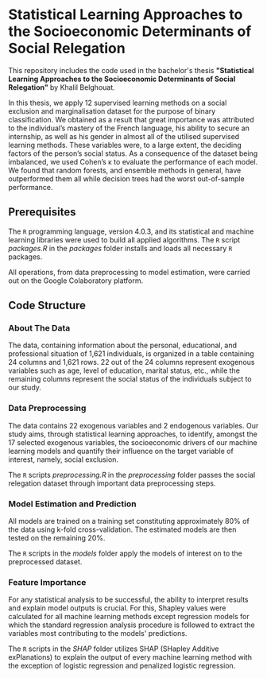 # Statistical Learning Approaches to the Socioeconomic Determinants of Social Relegation

This repository includes the code used in the bachelor's thesis **"Statistical Learning Approaches to the Socioeconomic Determinants of Social Relegation"** by Khalil Belghouat.

In this thesis, we apply 12 supervised learning methods on a social exclusion and marginalisation dataset for the purpose of binary classification. We obtained as a result that great importance was attributed to the individual’s mastery of the French language, his ability to secure an internship, as well as his gender in almost all of the utilised supervised learning methods. These variables were, to a large extent, the deciding factors of the person’s social status. As a consequence of the dataset being imbalanced, we used Cohen’s κ to evaluate the performance of each model. We found that random forests, and ensemble methods in general, have outperformed them all while decision trees had the worst out-of-sample performance.

## Prerequisites

The ```R``` programming language, version 4.0.3, and its statistical and machine learning libraries were used to build all applied algorithms. The ```R``` script _packages.R_ in the _packages_ folder installs and loads all necessary ```R``` packages. 

All operations, from data preprocessing to model estimation, were carried out on the Google Colaboratory platform.

## Code Structure



### About The Data 

The data, containing information about the personal, educational, and professional situation of 1,621 individuals, is organized in a table containing 24 columns and 1,621 rows. 22 out of the 24 columns represent exogenous variables such as age, level of education, marital status, etc., while the remaining columns represent the social status of the individuals subject to our study.

### Data Preprocessing

The data contains 22 exogenous variables and 2 endogenous variables. Our study aims, through statistical learning approaches, to identify, amongst the 17 selected exogenous variables, the socioeconomic drivers of our machine learning models and quantify their influence on the target variable of interest, namely, social exclusion.

The ```R``` scripts _preprocessing.R_ in the _preprocessing_ folder passes the social relegation dataset through important data preprocessing steps.

### Model Estimation and Prediction

All models are trained on a training set constituting approximately 80% of the data using k-fold cross-validation. The estimated models are then tested on the remaining 20%.

The ```R``` scripts in the _models_ folder apply the models of interest on to the preprocessed dataset.

### Feature Importance

For any statistical analysis to be successful, the ability to interpret results and explain model outputs is crucial. For this, Shapley values were calculated for all machine learning methods except regression models for which the standard regression analysis procedure is followed to extract the variables most contributing to the models' predictions.

The ```R``` scripts in the _SHAP_ folder utilizes SHAP (SHapley Additive exPlanations) to explain the output of every machine learning method with the exception of logistic regression and penalized logistic regression.
